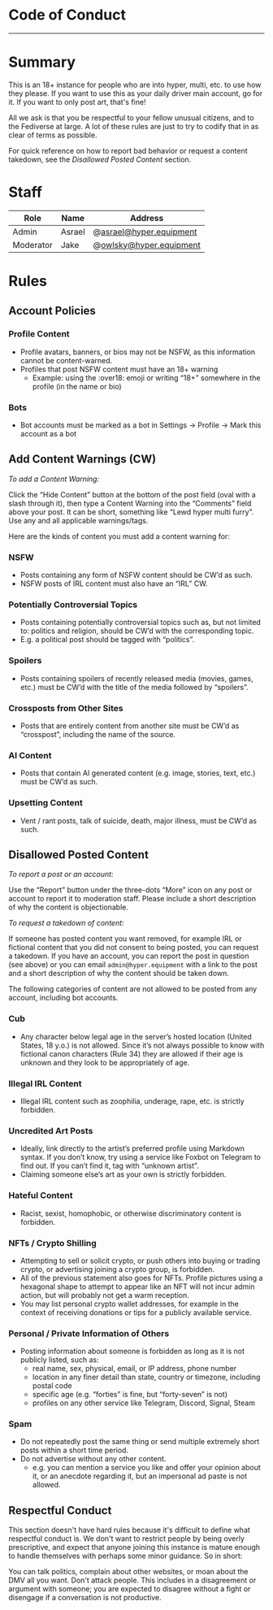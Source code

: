 # Code of Conduct

---

# Summary

This is an 18+ instance for people who are into hyper, multi, etc. to use how they please. If you want to use this as your daily driver main account, go for it. If you want to only post art, that's fine!

All we ask is that you be respectful to your fellow unusual citizens, and to the Fediverse at large. A lot of these rules are just to try to codify that in as clear of terms as possible.

For quick reference on how to report bad behavior or request a content takedown, see the *Disallowed Posted Content* section.

# Staff

| Role | Name | Address |
|---|---|---|
| Admin | Asrael | @asrael@hyper.equipment |
| Moderator | Jake | @owlsky@hyper.equipment |
# Rules

## Account Policies

### Profile Content

 - Profile avatars, banners, or bios may not be NSFW, as this information cannot be content-warned.
 - Profiles that post NSFW content must have an 18+ warning
     - Example: using the :over18: emoji or writing “18+” somewhere in the profile (in the name or bio)
### Bots

 - Bot accounts must be marked as a bot in Settings → Profile → Mark this account as a bot

## **Add Content Warnings (CW)**

*To add a Content Warning:*

Click the “Hide Content” button at the bottom of the post field (oval with a slash through it), then type a Content Warning into the “Comments” field above your post. It can be short, something like “Lewd hyper multi furry”. Use any and all applicable warnings/tags.

Here are the kinds of content you must add a content warning for:

### NSFW

 - Posts containing any form of NSFW content should be CW’d as such.
 - NSFW posts of IRL content must also have an “IRL” CW.
### Potentially Controversial Topics

 - Posts containing potentially controversial topics such as, but not limited to: politics and religion, should be CW’d with the corresponding topic.
 - E.g. a political post should be tagged with “politics”.
### Spoilers 

 - Posts containing spoilers of recently released media (movies, games, etc.) must be CW’d with the title of the media followed by “spoilers”.
### Crossposts from Other Sites

 - Posts that are entirely content from another site must be CW’d as “crosspost”, including the name of the source.
### AI Content

 - Posts that contain AI generated content (e.g. image, stories, text, etc.) must be CW’d as such.
### Upsetting Content

 - Vent / rant posts, talk of suicide, death, major illness, must be CW’d as such.

## **Disallowed Posted Content**

*To report a post or an account:*

Use the “Report” button under the three-dots “More” icon on any post or account to report it to moderation staff. Please include a short description of why the content is objectionable.

*To request a takedown of content:*

If someone has posted content you want removed, for example IRL or fictional content that you did not consent to being posted, you can request a takedown. If you have an account, you can report the post in question (see above) or you can email `admin@hyper.equipment`  with a link to the post and a short description of why the content should be taken down.

The following categories of content are not allowed to be posted from any account, including bot accounts.

### Cub

 - Any character below legal age in the server’s hosted location (United States, 18 y.o.) is not allowed. Since it’s not always possible to know with fictional canon characters (Rule 34) they are allowed if their age is unknown and they look to be appropriately of age.
### Illegal IRL Content

 - Illegal IRL content such as zoophilia, underage, rape, etc. is strictly forbidden.
### Uncredited Art Posts

 - Ideally, link directly to the artist’s preferred profile using Markdown syntax. If you don’t know, try using a service like Foxbot on Telegram to find out. If you can’t find it, tag with “unknown artist”.
 - Claiming someone else’s art as your own is strictly forbidden.
### Hateful Content

 - Racist, sexist, homophobic, or otherwise discriminatory content is forbidden.
### NFTs / Crypto Shilling

 - Attempting to sell or solicit crypto, or push others into buying or trading crypto, or advertising joining a crypto group, is forbidden.
 - All of the previous statement also goes for NFTs. Profile pictures using a hexagonal shape to attempt to appear like an NFT will not incur admin action, but will probably not get a warm reception.
 - You may list personal crypto wallet addresses, for example in the context of receiving donations or tips for a publicly available service.
### Personal / Private Information of Others

 - Posting information about someone is forbidden as long as it is not publicly listed, such as:
     - real name, sex, physical, email, or IP address, phone number
     - location in any finer detail than state, country or timezone, including postal code
     - specific age (e.g. “forties” is fine, but “forty-seven” is not)
     - profiles on any other service like Telegram, Discord, Signal, Steam
### Spam

 - Do not repeatedly post the same thing or send multiple extremely short posts within a short time period.
 - Do not advertise without any other content.
     - e.g. you can mention a service you like and offer your opinion about it, or an anecdote regarding it, but an impersonal ad paste is not allowed.

## Respectful Conduct

This section doesn't have hard rules because it's difficult to define what respectful conduct is. We don't want to restrict people by being overly prescriptive, and expect that anyone joining this instance is mature enough to handle themselves with perhaps some minor guidance. So in short:

You can talk politics, complain about other websites, or moan about the DMV all you want. Don't attack people. This includes in a disagreement or argument with someone; you are expected to disagree without a fight or disengage if a conversation is not productive.

